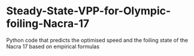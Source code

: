 # Steady-State-VPP-for-Olympic-foiling-Nacra-17
Python code that predicts the optimised speed and the foiling state of the Nacra 17 based on empirical formulas
